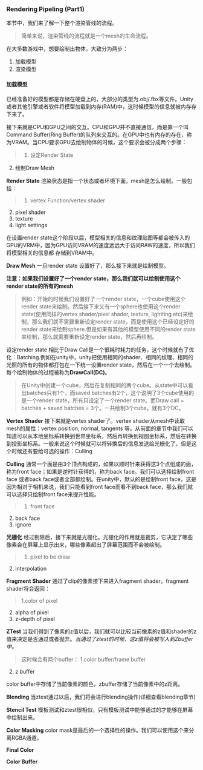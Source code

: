 ### Rendering Pipeling (Part1)
本节中，我们来了解一下整个渲染管线的流程。
>简单来说，渲染管线的流程就是一个mesh的生命流程。

在大多数游戏中，想要绘制出物体，大致分为两步：
1. 加载模型
2. 渲染模型

#### 加载模型
已经准备好的模型都是存储在硬盘上的，大部分的类型为.obj/.fbx等文件。Unity或者其他引擎或者软件将模型加载到内存(RAM)中，这时候模型的信息就被内存存下来了。 

接下来就是CPU和GPU之间的交互。CPU和GPU并不直接通信，而是靠一个叫Command Buffer(Ring Buffer)的队列来交互的。在GPU中也有内存的存在，称为VRAM。当CPU要求GPU去绘制物体的时候，这个要求会被分成两个步骤：
>1. 设定Render State
2. 绘制Draw Mesh

**Render State**
渲染状态是指一个状态或者环境下面，mesh是怎么绘制。一般包括：
>1. vertex Function/vertex shader
2. pixel shader
3. texture
4. light settings

在设置render state这个阶段以后，模型相关的信息和纹理贴图等都会被传入的GPU的VRM中，因为GPU访问VRAM的速度远远大于访问RAW的速度，所以我们将模型相关的信息都 存储到VRAM中。

**Draw Mesh**
一旦render state 设置好了，那么接下来就是绘制模型。

**注意：如果我们设置好了一个render state，那么我们就可以绘制使用这个render state的所有的mesh**
>例如：开始的时候我们设置好了一个render state，一个cube使用这个render state来绘制。然后接下来又有一个sphere也使用这个render state(使用同样的vertex shader/pixel shader, texture, lightting etc)来绘制，那么我们就不需要重新设定render state，而是使用这个已经设定好的render state来绘制sphere.但是如果有其他的模型使用不同的render state来绘制，那么就需要重新设定render state，然后再绘制。

设定render state 相比于Draw Call是一个很耗时耗力的任务，这个时候就有了优化：Batching.例如在unity中，unity把使用相同的shader、相同的纹理、相同的光照的所有的物体都打包在一下统一设置render state，然后在一个一个去绘制。每个绘制物体的过程被称为**DrawCall(DC)**。
>在Unity中创建一个cube，然后在复制相同的两个cube。从state中可以看出batches只有1个，而saved batches有2个，这个说明了3个cube使用的是一个render state，所有只设定了一个render state。而Draw call = batches + saved batches = 3个。一共绘制3个cube。就有3个DC。

**Vertex Shader**
接下来就是vertex shader了。vertex shader从mesh中读取mesh的属性：vertex position, normal, tangents 等。从前面的章节中我们可以知道可以从本地坐标系转换到世界坐标系，然后再转换到视图坐标系，然后在转换到投影坐标系。一般来说这个时候就可以将转换后的信息发送给光栅化了，但是这个时候还有要给可选的操作：Culling

**Culling**
通常一个面是由3个顶点构成的，如果以顺时针来获得这3个点组成的面，称为front face；如果是逆时针获得的，称为back face。我们可以选择绘制front face 或者back face或者全部都绘制。在unity中，默认的是绘制front face，这是因为相对于相机来说，我们只能看到front face而看不到back face，那么我们就可以选择只绘制front face来提升性能。
>1. front face
2. back face 
3. ignore

**光栅化**
经过剔除后，接下来就是光栅化。光栅化的作用就是裁剪，它决定了哪些像素会在屏幕上显示出来，哪些像素超出了屏幕范围而不会被绘制。
>1. pixel to be draw
2. interpolation

**Fragment Shader**
通过了clip的像素接下来进入fragment shader。fragment shader将会返回：
>1.color of pixel
2. alpha of pixel
3. z-depth of pixel

**ZTest**
当我们得到了像素的z值以后，我们就可以比较当前像素的z值和shader的z值来决定是否通过或者抛弃。*当通过了ztest的时候，这z值将会被写入到Zbuffer中。*
>这时候会有两个buffer：
1.color buffer/frame buffer
2. z buffer

color buffer中存储了当前像素的颜色，zbuffer存储了当前像素中的z距离。

**Blending**
当ztest通过以后，我们将会进行blending操作(详细查看blending章节)

**Stencil Test**
模板测试和ztest很相似，只有模板测试中能够通过的才能够在屏幕中绘制出来。

**Color Masking** 
color mask是最后的一个选择性的操作。我们可以使用这个来分离RGBA通道。

**Final Color**

**Color Buffer**